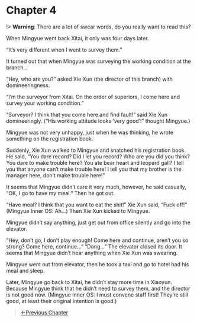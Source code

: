 # Chapter 4

!> **Warning**: There are a lot of swear words, do you really want to read this?

When Mingyue went back Xitai, it only was four days later.

“It’s very different when I went to survey them.”

It turned out that when Mingyue was surveying the working condition at the branch…

“Hey, who are you?” asked Xie Xun (the director of this branch) with domineeringness.

“I’m the surveyor from Xitai. On the order of superiors, I come here and survey your working condition.”

“Surveyor? I think that you come here and find fault!” said Xie Xun domineeringly. (“His working attitude looks ‘very good’!” thought Mingyue.)

Mingyue was not very unhappy, just when he was thinking, he wrote something on the registration book.

Suddenly, Xie Xun walked to Mingyue and snatched his registration book. He said, “You dare record? Did I let you record? Who are you did you think? You dare to make trouble here? You ate bear heart and leopard gall? I tell you that anyone can’t make trouble here! I tell you that my brother is the manager here, don’t make trouble here!”

It seems that Mingyue didn’t care it very much, however, he said casually, “OK, I go to have my meal.” Then he got out.

“Have meal? I think that you want to eat the shit!” Xie Xun said, “Fuck off!” (Mingyue Inner OS: Ah…) Then Xie Xun kicked to Mingyue.

Mingyue didn’t say anything, just get out from office silently and go into the elevator.

“Hey, don’t go, I don’t play enough! Come here and continue, aren’t you so strong? Come here, continue…” “Dong…” The elevator closed its door. It seems that Mingyue didn’t hear anything when Xie Xun was swearing.

Mingyue went out from elevator, then he took a taxi and go to hotel had his meal and sleep.

Later, Mingyue go back to Xitai, he didn’t stay more time in Xiaoyun. Because Mingyue think that he didn’t need to survey them, and the director is not good now. (Mingyue Inner OS: I must convene staff first! They’re still good, at least their original intention is good.)

>[←Previous Chapter](/part1/chapter3.md)

